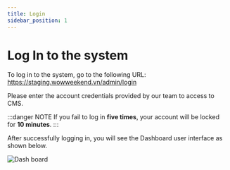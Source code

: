 ```yaml
---
title: Login
sidebar_position: 1
---
```


# Log In to the system

To log in to the system, go to the following URL: https://staging.wowweekend.vn/admin/login

Please enter the account credentials provided by our team to access to CMS.

:::danger NOTE
If you fail to log in **five times**, your account will be locked for **10 minutes**.
:::

After successfully logging in, you will see the Dashboard user interface as shown below.

![Dash board](https://wvn.hcm.ss.bfcplatform.vn/uploads/login-v2.png)
